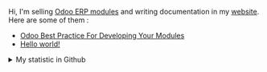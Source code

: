 Hi, I'm selling [Odoo ERP modules](https://apps.odoo.com/apps/browse?repo_maintainer_id=276647) and writing documentation in my [website](https://altela.net). Here are some of them :
<!-- BLOG-POST-LIST:START -->
- [Odoo Best Practice For Developing Your Modules](https://altelasoftware.com/odoo-best-practice-for-developing-modules/)
- [Hello world!](https://altelasoftware.com/hello-world/)
<!-- BLOG-POST-LIST:END -->


<details>
    <summary>My statistic in Github</summary>
<div>

<br />

[![wakatime](https://wakatime.com/badge/user/38f68e85-6cc9-4ac7-986a-ffee8908ce8b.svg)](https://wakatime.com/@38f68e85-6cc9-4ac7-986a-ffee8908ce8b)

<img height="154" src="https://github-readme-stats.vercel.app/api?username=altela&count_private=true&theme=github_dark&hide_border=true&show_icons=true&include_all_commits=true&hide_rank=false&custom_title=Activity%20On%20GitHub" />
  
<img height="154" src="https://github-readme-stats.vercel.app/api/top-langs/?username=altela&layout=compact&theme=github_dark&&langs_count=10&hide_border=true&custom_title=Repository's%20Composition%20Languages" />
</div>
    
<!--START_SECTION:waka-->

```txt
Python            7 hrs 39 mins   ██████████████████▒░░░░░░   72.90 %
XML               1 hr 54 mins    ████▓░░░░░░░░░░░░░░░░░░░░   18.19 %
JavaScript        28 mins         █░░░░░░░░░░░░░░░░░░░░░░░░   04.52 %
Text              12 mins         ▓░░░░░░░░░░░░░░░░░░░░░░░░   02.04 %
ActionScript 3    9 mins          ▒░░░░░░░░░░░░░░░░░░░░░░░░   01.51 %
```

<!--END_SECTION:waka-->

</details>

<!-- Waka documentation : https://medium.com/@JakenH/show-off-your-coding-stats-on-your-github-profile-using-wakatime-ce3ceb1063b5 -->
